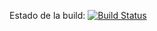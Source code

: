 Estado de la build:
[![Build Status](https://travis-ci.org/jorgegaguilar/greeting-java.svg?branch=master)](https://travis-ci.org/jorgegaguilar/greeting-java)
